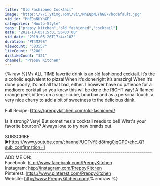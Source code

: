 ```yaml
---
title: "Old Fashioned Cocktail"
image: "https:\/\/i.ytimg.com\/vi\/MnEQpNUYhGE\/hqdefault.jpg"
vid_id: "MnEQpNUYhGE"
categories: "Howto-Style"
tags: ["preppy kitchen","old fashioned","cocktail"]
date: "2021-10-05T15:01:56+03:00"
vid_date: "2019-05-26T17:44:10Z"
duration: "PT4M29S"
viewcount: "383557"
likeCount: "5200"
dislikeCount: "321"
channel: "Preppy Kitchen"
---
```

{% raw %}My ALL TIME favorite drink is an old fashioned cocktail. It’s the alcoholic equivalent to pizza!  When it’s done right it’s amazing! When it’s done poorly, it’s not all that bad, either. I however have no patience for a mediocre cocktail so you know this wil be done the RIGHT way! A flamed orange peel, bitters on a sugar cube, bourbon and as a personal touch, a very nice cherry to add a bit of sweetness to the delicious drink. <br /><br />Full Recipe: <a rel="nofollow" target="blank" href="https://preppykitchen.com/old-fashioned/">https://preppykitchen.com/old-fashioned/</a><br /><br />Is it strong? Very! But sometimes a cocktail needs to be!! What's your favorite bourbon? Always love to try new brands out.<br /><br />SUBSCRIBE ►<a rel="nofollow" target="blank" href="https://www.youtube.com/channel/UCTvYEid8tmg0jqGPDkehc_Q?sub_confirmation=1">https://www.youtube.com/channel/UCTvYEid8tmg0jqGPDkehc_Q?sub_confirmation=1</a><br />--------------------------------------------------------------------------<br />ADD ME ON:<br />Facebook: <a rel="nofollow" target="blank" href="http://www.facebook.com/PreppyKitchen">http://www.facebook.com/PreppyKitchen</a><br />Instagram: <a rel="nofollow" target="blank" href="http://instagram.com/PreppyKitchen">http://instagram.com/PreppyKitchen</a><br />Pinterest: <a rel="nofollow" target="blank" href="https://www.pinterest.com/PreppyKitchen">https://www.pinterest.com/PreppyKitchen</a><br />Website: <a rel="nofollow" target="blank" href="http://www.PreppyKitchen.com">http://www.PreppyKitchen.com</a>{% endraw %}
